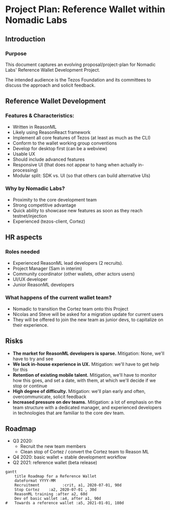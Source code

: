 # Project Plan: Reference Wallet within Nomadic Labs

## Introduction

### Purpose

This document captures an evolving proposal/project-plan for Nomadic Labs' Reference Wallet Development Project.

The intended audience is the Tezos Foundation and its committees to discuss the approach and solicit feedback.

## Reference Wallet Development

### Features & Characteristics:

 - Written in ReasonML
 - Likely using ReasonReact framework
 - Implement all core features of Tezos (at least as much as the CLI)
 - Conform to the wallet working group conventions
 - Develop for desktop first (can be a webview)
 - Usable UX
 - Should include advanced features
 - Responsive UI (that does not appear to hang when actually in-processing)
 - Modular split: SDK vs. UI (so that others can build alternative UIs)

### Why by Nomadic Labs?

 - Proximity to the core development team
 - Strong competitive advantage
 - Quick ability to showcase new features as soon as they reach testnet/injection
 - Experienced (tezos-client, Cortez)

## HR aspects

### Roles needed

 - Experienced ReasonML lead developers (2 recruits).
 - Project Manager (Sam in interim)
 - Community coordinator (other wallets, other actors users)
 - UI/UX developer
 - Junior ReasonML developers

### What happens of the current wallet team?

 - Nomadic to transition the Cortez team onto this Project
 - Nicolas and Steve will be asked for a migration update for current users
 - They will be offered to join the new team as junior devs, to capitalize on their experience.

## Risks

  - **The market for ReasonML developers is sparse.** Mitigation: None, we'll have to try and see
  - **We lack in-house experience in UX.** Mitigation: we'll have to get help for this
  - **Retention of existing mobile talent.** Mitigation, we'll have to monitor how this goes, and set a date, with them, at which we'll decide if we stop or continue
  - **High degree of difficulty.** Mitigation: we'll plan early and often, overcommunicate, solicit feedback
  - **Increased pressure on dev teams.** Mitigation: a lot of emphasis on the team structure with a dedicated manager, and experienced developers in technologies that are familiar to the core dev team.

## Roadmap

  - Q3 2020:
    - Recruit the new team members
    - Clean stop of Cortez / convert the Cortez team to Reason ML
  - Q4 2020: basic wallet + stable development workflow
  - Q2 2021: reference wallet (beta release)
  
```mermaid
gantt
    title Roadmap for a Reference Wallet
    dateFormat YYYY-MM
    Recruitment          :crit, a1, 2020-07-01, 90d
    Stop Cortez    :a2, 2020-07-01 , 30d
    ReasonML training :after a2, 60d
    Dev of basic wallet :a4, after a1, 90d
#   Towards a reference wallet :a5, 2021-01-01, 180d
```
